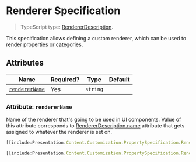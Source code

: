 # Renderer Specification

> TypeScript type: [RendererDescription]($presentation-common).

This specification allows defining a custom renderer, which can be used to render properties or categories.

## Attributes

| Name                                      | Required? | Type     | Default |
| ----------------------------------------- | --------- | -------- | ------- |
| [`rendererName`](#attribute-renderername) | Yes       | `string` |         |

### Attribute: `rendererName`

Name of the renderer that's going to be used in UI components. Value of this attribute corresponds
to [RendererDescription.name]($presentation-common) attribute that gets assigned to whatever the renderer
is set on.

```ts
[[include:Presentation.Content.Customization.PropertySpecification.Renderer.Ruleset]]
```

```ts
[[include:Presentation.Content.Customization.PropertySpecification.Renderer.Result]]
```
